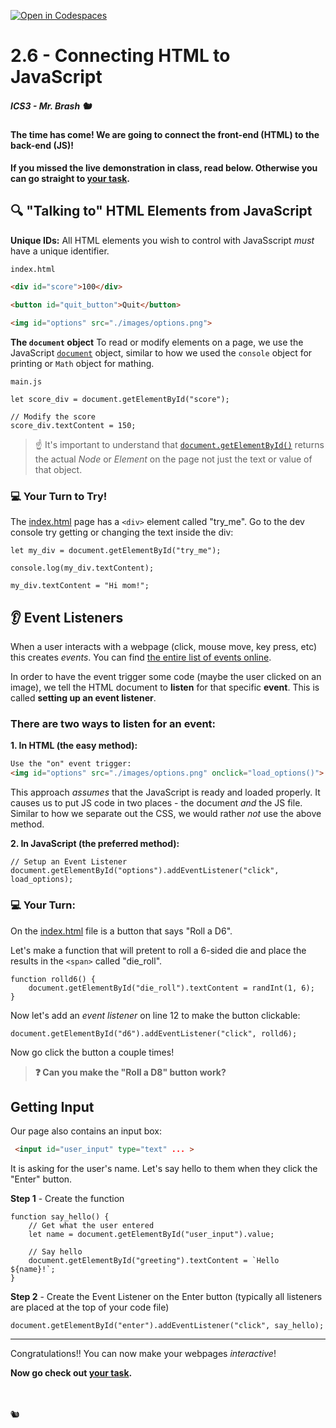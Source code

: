 [![Open in Codespaces](https://classroom.github.com/assets/launch-codespace-2972f46106e565e64193e422d61a12cf1da4916b45550586e14ef0a7c637dd04.svg)](https://classroom.github.com/open-in-codespaces?assignment_repo_id=16605132)
# 2.6 - Connecting HTML to JavaScript

##### ICS3 - Mr. Brash 🐿️

#### The time has come! We are going to connect the front-end (HTML) to the back-end (JS)!

**If you missed the live demonstration in class, read below. Otherwise you can go straight to [your task](./YOUR_TASK.md).**

## 🔍 "Talking to" HTML Elements from JavaScript

**Unique IDs:** All HTML elements you wish to control with JavaSscript _must_ have a unique identifier.

```HTML
index.html

<div id="score">100</div>

<button id="quit_button">Quit</button>

<img id="options" src="./images/options.png">
```

**The `document` object** To read or modify elements on a page, we use the JavaScript [`document`](https://www.w3schools.com/js/js_htmldom_document.asp) object, similar to how we used the `console` object for printing or `Math` object for mathing.

```JS
main.js

let score_div = document.getElementById("score");

// Modify the score
score_div.textContent = 150;
```

> ☝ It's important to understand that [`document.getElementById()`](https://www.w3schools.com/jsref/met_document_getelementbyid.asp) returns the actual _Node_ or _Element_ on the page not just the text or value of that object.


### 💻 Your Turn to Try!

The [index.html](./index.html) page has a `<div>` element called "try_me". Go to the dev console try getting or changing the text inside the div:
```JS
let my_div = document.getElementById("try_me");

console.log(my_div.textContent);

my_div.textContent = "Hi mom!";
```


## 👂 Event Listeners

When a user interacts with a webpage (click, mouse move, key press, etc) this creates _events_. You can find [the entire list of events online](https://www.w3schools.com/jsref/dom_obj_event.asp).

In order to have the event trigger some code (maybe the user clicked on an image), we tell the HTML document to **listen** for that specific **event**. This is called **setting up an event listener**.

### There are two ways to listen for an event:

**1. In HTML (the easy method):**
```HTML
Use the "on" event trigger:
<img id="options" src="./images/options.png" onclick="load_options()">
```

This approach _assumes_ that the JavaScript is ready and loaded properly. It causes us to put JS code in two places - the document _and_ the JS file. Similar to how we separate out the CSS, we would rather _not_ use the above method.

**2. In JavaScript (the preferred method):**
```JS
// Setup an Event Listener
document.getElementById("options").addEventListener("click", load_options);
```
### 💻 Your Turn:

On the [index.html](./index.html) file is a button that says "Roll a D6". 

Let's make a function that will pretent to roll a 6-sided die and place the results in the `<span>` called "die_roll".
```JS
function rolld6() {
    document.getElementById("die_roll").textContent = randInt(1, 6);
}
```

Now let's add an _event listener_ on line 12 to make the button clickable:
```JS
document.getElementById("d6").addEventListener("click", rolld6);
```

Now go click the button a couple times!


> **❓ Can you make the "Roll a D8" button work?**

## Getting Input

Our page also contains an input box:
```HTML
 <input id="user_input" type="text" ... >
```

It is asking for the user's name. Let's say hello to them when they click the "Enter" button.

**Step 1** - Create the function
```JS
function say_hello() {
    // Get what the user entered
    let name = document.getElementById("user_input").value;

    // Say hello
    document.getElementById("greeting").textContent = `Hello ${name}!`;
}
```

**Step 2** - Create the Event Listener on the Enter button (typically all listeners are placed at the top of your code file)
```JS
document.getElementById("enter").addEventListener("click", say_hello);
```

---

Congratulations!! You can now make your webpages _interactive_!

**Now go check out [your task](./YOUR_TASK.md).**


<br>
<br>
🐿️
